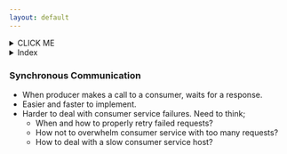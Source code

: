 ```yaml
---
layout: default
---
```


<details><summary>CLICK ME</summary>
<p>

#### We can hide anything, even code!

    ```ruby
      puts "Hello World"
    ```
    [Synchronous Communication](system-design-interview-distributed-message-queue-synchronous-communication)  

</p>
</details>

<details><summary>Index</summary>  
  <p>  
1. [Synchronous Communication](system-design-interview-distributed-message-queue-synchronous-communication)  
2. [Asynchronous Communication](system-design-interview-distributed-message-queue-asynchronous-communication)  
  [3 - Functional Requirements](system-design-interview-distributed-message-queue-functional-requirements)  
  [4 - Non-Functional Requirements](system-design-interview-distributed-message-queue-non-functional-requirements)  
  [5 - High-level Architecture](system-design-interview-distributed-message-queue-high-level-architecture)  
  [6 - VIP and Load Balancer](system-design-interview-distributed-message-queue-vip-and-load-balancer)  
  [7 - FrontEnd Service](system-design-interview-distributed-message-queue-frontend-service)  
  [8 - Metadata Service](system-design-interview-distributed-message-queue-metadata-service)  
  [9 - BackEnd Service](system-design-interview-distributed-message-queue-backend-service)  
  [10 - Option A : Leader - Follower Relationship](system-design-interview-distributed-message-queue-option-a-leader-follower-relationship)  
  [11 - Option B : Small cluster of independent hosts](system-design-interview-distributed-message-queue-option-b-small-cluster-of-independent-hosts)  
  [12 - In-cluster Manager vs Out-cluster Manager](system-design-interview-distributed-message-queue-in-cluster-manager-vs-out-cluster-manager)  
  [13 - Queue creation and deletion](system-design-interview-distributed-message-queue-queue-creation-and-deletion)  
  [14 - Message deletion](system-design-interview-distributed-message-queue-message-deletion)  
  [15 - Message replication](system-design-interview-distributed-message-queue-message-replication)  
  [16 - Message delivery semantics](system-design-interview-distributed-message-queue-message-delivery-semantics)  
  [17 - Push vs Pull](system-design-interview-distributed-message-queue-push-vs-pull)  
  [18 - FIFO](system-design-interview-distributed-message-queue-fifo)  
  [19 - Security](system-design-interview-distributed-message-queue-security)  
  [20 - Monitoring](system-design-interview-distributed-message-queue-monitoring)  
  [21 - Final Look](system-design-interview-distributed-message-queue-final-look)  
      
  </p>  
</details>  

### Synchronous Communication
- When producer makes a call to a consumer, waits for a response. 
- Easier and faster to implement. 
- Harder to deal with consumer service failures. Need to think;
  - When and how to properly retry failed requests? 
  - How not to overwhelm consumer service with too many requests?
  - How to deal with a slow consumer service host? 
